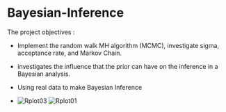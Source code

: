 # Bayesian-Inference

The project objectives :

-  Implement the random walk MH algorithm (MCMC), investigate sigma, acceptance rate, and Markov Chain.
-  investigates the influence that the prior can have on the inference in a Bayesian analysis.
-  Using real data to make Bayesian Inference

- ![Rplot03](https://github.com/user-attachments/assets/d3ef1173-8854-4933-bd68-8008d83a58c8)
![Rplot01](https://github.com/user-attachments/assets/52a668a9-d31c-4b1b-a3e6-0847cc25ad86)
